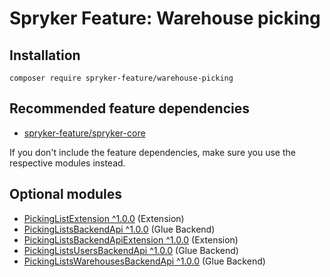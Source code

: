 # Spryker Feature: Warehouse picking



## Installation

```
composer require spryker-feature/warehouse-picking
```

## Recommended feature dependencies
- [spryker-feature/spryker-core](https://github.com/spryker-feature/spryker-core)

If you don't include the feature dependencies, make sure you use the respective modules instead.

## Optional modules
- [PickingListExtension ^1.0.0](https://github.com/spryker/picking-list-extension) (Extension)
- [PickingListsBackendApi ^1.0.0](https://github.com/spryker/picking-lists-backend-api) (Glue Backend)
- [PickingListsBackendApiExtension ^1.0.0](https://github.com/spryker/picking-lists-backend-api-extension) (Extension)
- [PickingListsUsersBackendApi ^1.0.0](https://github.com/spryker/picking-lists-users-backend-api) (Glue Backend)
- [PickingListsWarehousesBackendApi ^1.0.0](https://github.com/spryker/picking-lists-warehouses-backend-api) (Glue Backend)
